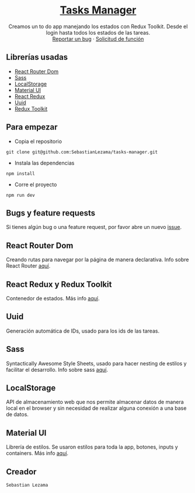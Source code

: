 <h1 align="center" ><a href="https://sal-task-manager.surge.sh" target="_blank">Tasks Manager</a></h1>

<p align="center">
  Creamos un to do app manejando los estados con Redux Toolkit. Desde el login hasta todos los estados de las tareas.
  <br>
  <a href="https://github.com/SebastianLezama/tasks-manager/issues/new?template=bug.md">Reportar un bug</a>
  ·
  <a href="https://github.com/SebastianLezama/tasks-manager/issues/new?template=feature.md&labels=feature">Solicitud de función</a>
</p>

## Librerías usadas

- [React Router Dom](#react-router-dom)
- [Sass](#sass)
- [LocalStorage](#LocalStorage)
- [Material UI](#material-ui)
- [React Redux](#react-redux-y-redux-toolkit)
- [Uuid](#Uuid)
- [Redux Toolkit](#react-redux-y-redux-toolkit)

## Para empezar

- Copia el repositorio

```text
git clone git@github.com:SebastianLezama/tasks-manager.git
```

- Instala las dependencias

```text
npm install
```

- Corre el proyecto

```text
npm run dev
```

## Bugs y feature requests

Si tienes algún bug o una feature request, por favor abre un nuevo [issue](https://github.com/SebastianLezama/tasks-manager/issues/new).

## React Router Dom

Creando rutas para navegar por la página de manera declarativa.
Info sobre React Router [aquí](https://reactrouter.com/).

## React Redux y Redux Toolkit

Contenedor de estados. Más info [aquí](https://redux.js.org/introduction/getting-started).

## Uuid

Generación automática de IDs, usado para los ids de las tareas.

## Sass

Syntactically Awesome Style Sheets, usado para hacer nesting de estilos y facilitar el desarrollo. Info sobre sass [aquí](https://sass-lang.com/).

## LocalStorage

API de almacenamiento web que nos permite almacenar datos de manera local en el browser y sin necesidad de realizar alguna conexión a una base de datos.

## Material UI

Librería de estilos. Se usaron estilos para toda la app, botones, inputs y containers. Más info [aquí](https://mui.com/).

## Creador

`Sebastian Lezama`
